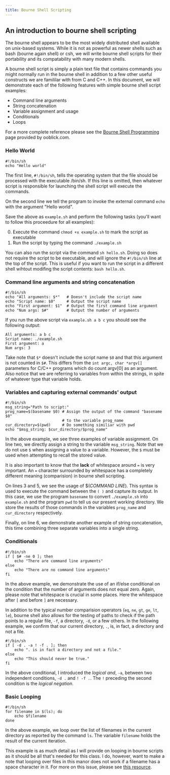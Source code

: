 ```yaml
---
title: Bourne Shell Scripting
---
```

## An introduction to bourne shell scripting

The bourne shell appears to be the most widely distributed shell available on
unix-based systems. While it is not as powerful as newer shells such as bash
(bourne again shell) or csh, we will write bourne shell scripts for their
portability and its compatability with many modern shells.

A bourne shell script is simply a plain text file that contains commands you
might normally run in the bourne shell in addition to a few other useful
constructs we are famililar with from C and C++. In this document, we will
demonstrate each of the following features with simple bourne shell script
examples:

 * Command line arguments
 * String concatenation
 * Variable assignment and usage
 * Conditionals
 * Loops


For a more complete reference please see the [Bourne Shell
Programming](https://www.ooblick.com/text/sh/) page provided by ooblick.com.

### Hello World

    #!/bin/sh
    echo "Hello world"

The first line, `#!/bin/sh`, tells the operating system that the file should be
processed with the executable /bin/sh. If this line is omitted, then whatever
script is responsible for launching the shell script will execute the commands.

On the second line we tell the program to invoke the external command `echo`
with the argument "Hello world".

Save the above as `example.sh` and perform the following tasks (you'll want to
follow this proceedure for all examples):

0. Execute the command `chmod +x example.sh` to mark the script as executable
0. Run the script by typing the command `./example.sh`

You can also run the script via the command `sh hello.sh`. Doing so does not
require the script to be executable, and will ignore the `#!/bin/sh` line at
the top of the script. This is useful if you want to run the script in a
different shell wihtout modifing the script contents: `bash hello.sh`.

### Command line arguments and string concatenation

    #!/bin/sh
    echo "All arguments: $*"   # Doesn't include the script name
    echo "Script name: $0"     # Output the script name
    echo "First argument: $1"  # Output the first command line argument
    echo "Num args: $#"        # Output the number of arguments


If you run the above script via `example.sh a b c` you should see the following
output:

    All arguments: a b c
    Script name: ./example.sh
    First argument: a
    Num args: 3

Take note that `$*` doesn't include the script name `$0` and that this argument
is not counted in `$#`. This differs from the `int argc, char *argv[]`
parameters for C/C++ programs which do count argv[0] as an argument. Also
notice that we are referring to variables from within the strings, in spite of
whatever type that variable holds.

### Variables and capturing external commands' output

    #!/bin/sh
    msg_string="Path to script:"
    prog_name=$(basename $0) # Assign the output of the command "basename $0"
                             # to the variable prog_name
    cur_directory=$(pwd)     # Do something similiar with pwd
    echo "$msg_string: $cur_directory/$prog_name"

In the above example, we see three examples of variable assignment. On line
two, we directly assign a string to the variable `msg_string`. Note that we do
not use `$` when assigning a value to a variable. However, the `$` must be used
when attempting to recall the stored value.

It is also important to know that the __lack__ of whitespace around `=` is very
important. An `=` character surrounded by whitespace has a completely different
meaning (comparision) in bourne shell scripting.

On lines 3 and 5, we see the usage of $(_COMMAND LINE_). This syntax is used to
execute the command between the `( )` and capture its output. In this case, we
use the program `basename` to convert `./example.sh` into `example.sh` and the
program `pwd` to tell us our present working directory. We store the results of
those commands in the variables `prog_name` and `cur_directory` respectively.

Finally, on line 6, we demonstrate another example of string concatenation,
this time combining three separate variables into a single string.


### Conditionals

    #!/bin/sh
    if [ $# -ne 0 ]; then
        echo "There are command line arguments"
    else
        echo "There are no command line arguments"
    fi

In the above example, we demonstrate the use of an if/else conditional on the
condition that the number of arguments does not equal zero. Again, please note
that whitespace is crucial in some places. Here the whitespace after `[` and
before `]` are necessary.

In addition to the typical number comparision operators (`eq`, `ne`, `gt`,
`ge`, `lt`, `le`), bourne shell also allows for the testing of paths to check
if the path points to a regular file, `-f`, a directory, `-d`, or a few
others. In the following example, we confirm that our current directory, `.`, is, in
fact, a directory and not a file.

    #!/bin/sh
    if [ -d . -a ! -f . ]; then
        echo ". is in fact a directory and not a file."
    else
        echo "This should never be true."
    fi

In the above conditional, I introduced the _logical and_, `-a`, between two
independent conditions, `-d .` and `! -f .`. The `!` preceding the second
condition is the _logical negation_.

### Basic Looping

    #!/bin/sh
    for filename in $(ls); do
        echo $filename
    done

In the above example, we loop over the list of filenames in the current
directory as reported by the command `ls`. The variable `filename` holds the
result of the current iteration.

This example is as much detail as I will provide on looping in bourne scripts
as it should be all that's needed for this class. I do, however, want to make a
note that looping over files in this manor does not work if a filename has a
space character in it. For more on this issue, please see [this
resource](https://www.cyberciti.biz/tips/handling-filenames-with-spaces-in-bash.html).

